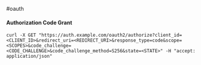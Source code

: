 #oauth

#### Authorization Code Grant

```shell
curl -X GET "https://auth.example.com/oauth2/authorize?client_id=<CLIENT_ID>&redirect_uri=<REDIRECT_URI>&response_type=code&scope=<SCOPES>&code_challenge=<CODE_CHALLENGE>&code_challenge_method=S256&state=<STATE>" -H "accept: application/json"
```
